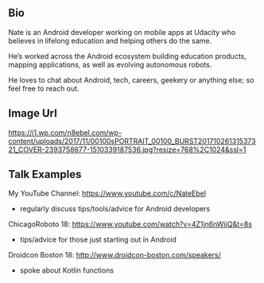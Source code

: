 ## Bio
Nate is an Android developer working on mobile apps at Udacity who believes in lifelong education and helping others do the same. 

He’s worked across the Android ecosystem building education products, mapping applications, as well as evolving autonomous robots. 

He loves to chat about Android, tech, careers, geekery or anything else; so feel free to reach out.

## Image Url
https://i1.wp.com/n8ebel.com/wp-content/uploads/2017/11/00100sPORTRAIT_00100_BURST20171026131537321_COVER-2393758677-1510339187536.jpg?resize=768%2C1024&ssl=1

## Talk Examples
My YouTube Channel: https://www.youtube.com/c/NateEbel
- regularly discuss tips/tools/advice for Android developers

ChicagoRoboto 18: https://www.youtube.com/watch?v=4Z1jn6nWiiQ&t=8s
- tips/advice for those just starting out in Android

Droidcon Boston 18: http://www.droidcon-boston.com/speakers/
- spoke about Kotlin functions

